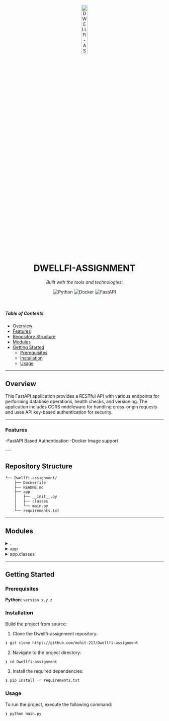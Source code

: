 <p align="center">
  <img src="https://img.icons8.com/?size=512&id=55494&format=png" width="20%" alt="DWELLFI-ASSIGNMENT-logo">
</p>
<p align="center">
    <h1 align="center">DWELLFI-ASSIGNMENT</h1>
</p>
<p align="center">
		<em>Built with the tools and technologies:</em>
</p>
<p align="center">
	<img src="https://img.shields.io/badge/Python-3776AB.svg?style=flat&logo=Python&logoColor=white" alt="Python">
	<img src="https://img.shields.io/badge/Docker-2496ED.svg?style=flat&logo=Docker&logoColor=white" alt="Docker">
	<img src="https://img.shields.io/badge/FastAPI-009688.svg?style=flat&logo=FastAPI&logoColor=white" alt="FastAPI">
</p>

<br>

#####  Table of Contents

- [ Overview](#-overview)
- [ Features](#-features)
- [ Repository Structure](#-repository-structure)
- [ Modules](#-modules)
- [ Getting Started](#-getting-started)
    - [ Prerequisites](#-prerequisites)
    - [ Installation](#-installation)
    - [ Usage](#-usage)
---

##  Overview

<p> This FastAPI application provides a RESTful API with various endpoints for performing database operations, health checks, and versioning. The application includes CORS middleware for handling cross-origin requests and uses API key-based authentication for security.</p>

---

###  Features

<p>
-FastAPI Based Authentication
-Docker Image support
</p>
---

##  Repository Structure

```sh
└── Dwellfi-assignment/
    ├── Dockerfile
    ├── README.md
    ├── app
    │   ├── __init__.py
    │   ├── classes
    │   └── main.py
    └── requirements.txt
```

---

##  Modules

<details closed><summary>.</summary>

| File | Summary |
| --- | --- |
| [Dockerfile](https://github.com/mohit-217/Dwellfi-assignment/blob/main/Dockerfile) | <code>❯ REPLACE-ME</code> |
| [requirements.txt](https://github.com/mohit-217/Dwellfi-assignment/blob/main/requirements.txt) | <code>❯ REPLACE-ME</code> |

</details>

<details closed><summary>app</summary>

| File | Summary |
| --- | --- |
| [main.py](https://github.com/mohit-217/Dwellfi-assignment/blob/main/app/main.py) | <code>❯ REPLACE-ME</code> |

</details>

<details closed><summary>app.classes</summary>

| File | Summary |
| --- | --- |
| [gen_data.py](https://github.com/mohit-217/Dwellfi-assignment/blob/main/app/classes/gen_data.py) | <code>❯ REPLACE-ME</code> |
| [temp.py](https://github.com/mohit-217/Dwellfi-assignment/blob/main/app/classes/temp.py) | <code>❯ REPLACE-ME</code> |
| [db_ops.py](https://github.com/mohit-217/Dwellfi-assignment/blob/main/app/classes/db_ops.py) | <code>❯ REPLACE-ME</code> |

</details>

---

##  Getting Started

###  Prerequisites

**Python**: `version x.y.z`

###  Installation

Build the project from source:

1. Clone the Dwellfi-assignment repository:
```sh
❯ git clone https://github.com/mohit-217/Dwellfi-assignment
```

2. Navigate to the project directory:
```sh
❯ cd Dwellfi-assignment
```

3. Install the required dependencies:
```sh
❯ pip install -r requirements.txt
```

###  Usage

To run the project, execute the following command:

```sh
❯ python main.py
```


